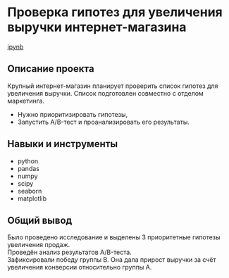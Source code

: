 # Проверка гипотез для увеличения выручки интернет-магазина
[ipynb](https://github.com/stavrov44/Portfolio/blob/main/Online%20store%20hypotheses%20testing/P12_Portfolio.ipynb)

## Описание проекта
Крупный интернет-магазин планирует проверить список гипотез для увеличения выручки. Список подготовлен совместно с отделом маркетинга.
- Нужно приоритизировать гипотезы,
- Запустить A/B-тест и проанализировать его результаты.
## Навыки и инструменты
- python
- pandas
- numpy
- scipy
- seaborn
- matplotlib

## Общий вывод
Было проведено исследование и выделены 3 приоритетные гипотезы увеличения продаж.  
Проведён анализ результатов A/B-теста.  
Зафиксировали победу группы В. Она дала прирост выручки за счёт увеличения конверсии относительно группы А. 
